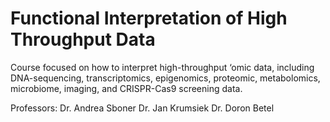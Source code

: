 # Functional Interpretation of High Throughput Data

Course focused on how to interpret high-throughput ‘omic data, including DNA-sequencing, transcriptomics, epigenomics, proteomic, metabolomics, microbiome, imaging, and CRISPR-Cas9 screening data.

Professors: 
Dr. Andrea Sboner
Dr. Jan Krumsiek
Dr. Doron Betel 
